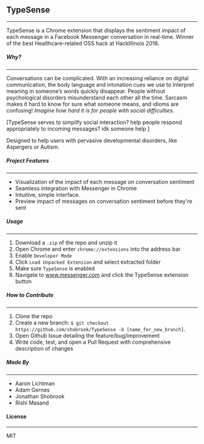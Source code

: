 ## TypeSense
---

TypeSense is a Chrome extension that displays the sentiment impact of each message in a Facebook Messenger conversation in real-time. Winner of the best Healthcare-related OSS hack at HackIllinois 2018.

##### Why?
---

Conversations can be complicated. With an increasing reliance on digital communication, the body language and intonation cues we use to interpret meaning in someone’s words quickly disappear. People without psychological disorders misunderstand each other all the time. Sarcasm makes it hard to know for sure what someone means, and idioms are confusing! _Imagine how hard it is for people with social difficulties._

[TypeSense serves to simplify social interaction? help people respond appropriately to incoming messages? idk someone help ]

Designed to help users with pervasive developmental disorders, like Aspergers or Autism.


##### Project Features
---

+ Visualization of the impact of each message on conversation sentiment
+ Seamless integration with Messenger in Chrome
+ Intuitive, simple interface.
+ Preview impact of messages on conversation sentiment before they're sent


##### Usage
---

1. Download a `.zip` of the repo and unzip it
2. Open Chrome and enter `chrome://extensions` into the address bar
4. Enable `Developer Mode`
5. Click `Load Unpacked Extension` and select extracted folder
6. Make sure `TypeSense` is enabled
7. Navigate to www.messenger.com and click the TypeSense extension button


##### How to Contribute
---

1. Clone the repo
2. Create a new branch: `$ git checkout https://github.com/shobrook/TypeSense -b [name_for_new_branch]`.
3. Open Github Issue detailing the feature/bug/improvement
4. Write code, test, and open a Pull Request with comprehensive description of changes


##### Made By
---

+ Aaron Lichtman
+ Adam Gernes
+ Jonathan Shobrook
+ Rishi Masand

#### License
---

MIT
